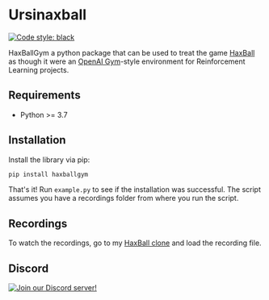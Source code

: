 # Ursinaxball

[![Code style: black](https://img.shields.io/badge/code%20style-black-000000.svg)](https://github.com/psf/black)

HaxBallGym a python package that can be used to treat the game [HaxBall](https://www.haxball.com) as though it were an [OpenAI Gym](https://gym.openai.com)-style environment for Reinforcement Learning projects.

## Requirements

- Python >= 3.7

## Installation

Install the library via pip:

```bash
pip install haxballgym
```

That's it! Run `example.py` to see if the installation was successful. The script assumes you have a recordings folder from where you run the script.

## Recordings

To watch the recordings, go to my [HaxBall clone](https://wazarr94.github.io/) and load the recording file.

## Discord

[![Join our Discord server!](https://invidget.switchblade.xyz/TpKPeCe7y6)](https://discord.gg/TpKPeCe7y6)

